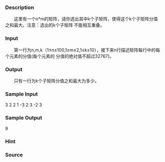 
### Description
　　这里有一个n*m的矩阵，请你选出其中k个子矩阵，使得这个k个子矩阵分值之和最大。注意：选出的k个子矩阵
不能相互重叠。
### Input
　　第一行为n,m,k（1≤n≤100,1≤m≤2,1≤k≤10），接下来n行描述矩阵每行中的每个元素的分值(每个元素的
分值的绝对值不超过32767)。
### Output
　　只有一行为k个子矩阵分值之和最大为多少。
### Sample Input
3 2 2
1 -3
2 3
-2 3
### Sample Output
9
### Hint

### Source
